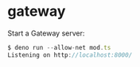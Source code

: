 # gateway

Start a Gateway server:

```ts
$ deno run --allow-net mod.ts
Listening on http://localhost:8000/
```
